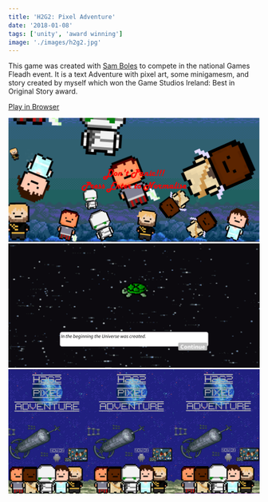 ```yaml
---
title: 'H2G2: Pixel Adventure'
date: '2018-01-08'
tags: ['unity', 'award winning']
image: './images/h2g2.jpg'
---
```


This game was created with [Sam Boles](https://github.com/Xaeonn) to compete in the national Games Fleadh event. It is a text Adventure with pixel art, some minigamesm, and story created by myself which won the Game Studios Ireland: Best in Original Story award.

[Play in Browser](/H2G2/WebBuild.html)

![](./images/h2g2A.PNG 'h2g2 start screen')
![](./images/h2g2B.PNG 'h2g2 first text')
![](./images/h2g2c.png 'h2g2 launch poster')
